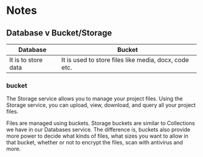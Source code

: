 # Notes
## Database v Bucket/Storage
| Database | Bucket |
| ---- | --- |
| It is to store data | It is used to store files like media, docx, code etc.  |
### bucket

The Storage service allows you to manage your project files. Using the Storage service, you can upload, view, download, and query all your project files.

Files are managed using buckets. Storage buckets are similar to Collections we have in our Databases service. The difference is, buckets also provide more power to decide what kinds of files, what sizes you want to allow in that bucket, whether or not to encrypt the files, scan with antivirus and more.
